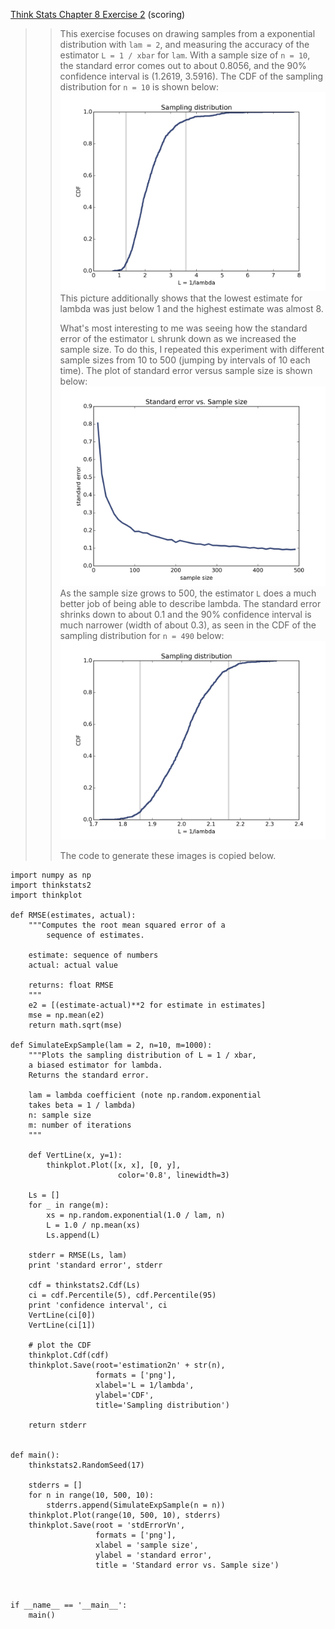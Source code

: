 [Think Stats Chapter 8 Exercise 2](http://greenteapress.com/thinkstats2/html/thinkstats2009.html#toc77) (scoring)

>> This exercise focuses on drawing samples from a exponential distribution with `lam = 2`, and measuring the accuracy of the estimator `L = 1 / xbar` for `lam`. With a sample size of `n = 10`, the standard error comes out to about 0.8056, and the 90% confidence interval is (1.2619, 3.5916). The CDF of the sampling distribution for `n = 10` is shown below:
>> ![estimation2n10](estimation2n10.png)
>> This picture additionally shows that the lowest estimate for lambda was just below 1 and the highest estimate was almost 8. 
>> 
>> What's most interesting to me was seeing how the standard error of the estimator `L` shrunk down as we increased the sample size. To do this, I repeated this experiment with different sample sizes from 10 to 500 (jumping by intervals of 10 each time). The plot of standard error versus sample size is shown below:
>> ![stdErrorVn](stdErrorVn.png)
>> As the sample size grows to 500, the estimator `L` does a much better job of being able to describe lambda. The standard error shrinks down to about 0.1 and the 90% confidence interval is much narrower (width of about 0.3), as seen in the CDF of the sampling distribution for `n = 490` below:
>> ![estimation2n490](estimation2n490.png)
>> 
>> The code to generate these images is copied below.

```
import numpy as np
import thinkstats2
import thinkplot

def RMSE(estimates, actual):
    """Computes the root mean squared error of a 
    	sequence of estimates.

    estimate: sequence of numbers
    actual: actual value

    returns: float RMSE
    """
    e2 = [(estimate-actual)**2 for estimate in estimates]
    mse = np.mean(e2)
    return math.sqrt(mse)

def SimulateExpSample(lam = 2, n=10, m=1000):
    """Plots the sampling distribution of L = 1 / xbar,
    a biased estimator for lambda. 
    Returns the standard error.

    lam = lambda coefficient (note np.random.exponential 
    takes beta = 1 / lambda)
    n: sample size
    m: number of iterations
    """
    
    def VertLine(x, y=1):
        thinkplot.Plot([x, x], [0, y], 
        				color='0.8', linewidth=3)

    Ls = []
    for _ in range(m):
        xs = np.random.exponential(1.0 / lam, n)
        L = 1.0 / np.mean(xs)
        Ls.append(L)

    stderr = RMSE(Ls, lam)
    print 'standard error', stderr

    cdf = thinkstats2.Cdf(Ls)
    ci = cdf.Percentile(5), cdf.Percentile(95)
    print 'confidence interval', ci
    VertLine(ci[0])
    VertLine(ci[1])

    # plot the CDF
    thinkplot.Cdf(cdf)
    thinkplot.Save(root='estimation2n' + str(n),
                   formats = ['png'],
                   xlabel='L = 1/lambda',
                   ylabel='CDF',
                   title='Sampling distribution')
   
    return stderr


def main():
    thinkstats2.RandomSeed(17)
    
    stderrs = []
    for n in range(10, 500, 10):
        stderrs.append(SimulateExpSample(n = n))
    thinkplot.Plot(range(10, 500, 10), stderrs)
    thinkplot.Save(root = 'stdErrorVn',
                   formats = ['png'],
                   xlabel = 'sample size',
                   ylabel = 'standard error',
                   title = 'Standard error vs. Sample size')



if __name__ == '__main__':
    main()

```